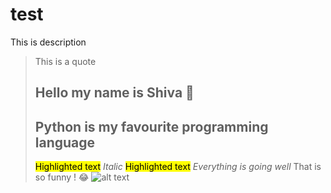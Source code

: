 #  test
This is description
> This is a quote
> ## Hello my name is Shiva 👋
> ## Python is my favourite programming language 
> <mark style="background-color: #FFFF00">Highlighted text</mark>
> _Italic_
> <mark style="background-color: #FFFF00">Highlighted text</mark>
> *Everything is going well*
That is so funny ! :joy:
![alt text](https://www.inspiringquotes.us/topic/8918-programming/page:5)

